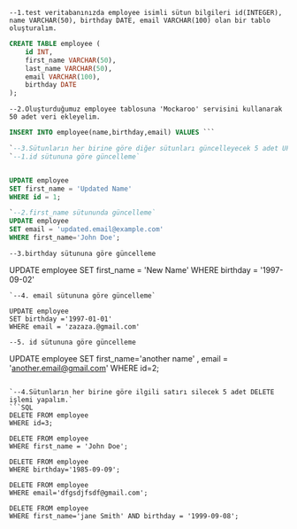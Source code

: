 `--1.test veritabanınızda employee isimli sütun bilgileri id(INTEGER), name VARCHAR(50), birthday DATE, email VARCHAR(100) olan bir tablo oluşturalım.`
```SQL
CREATE TABLE employee (
    id INT,
    first_name VARCHAR(50),
    last_name VARCHAR(50),
    email VARCHAR(100),
    birthday DATE
);
```

`--2.Oluşturduğumuz employee tablosuna 'Mockaroo' servisini kullanarak 50 adet veri ekleyelim.`
```SQL
INSERT INTO employee(name,birthday,email) VALUES ```

`--3.Sütunların her birine göre diğer sütunları güncelleyecek 5 adet UPDATE işlemi yapalım.`
`--1.id sütununa göre güncelleme`


UPDATE employee
SET first_name = 'Updated Name'
WHERE id = 1;

`--2.first_name sütununda güncelleme`
UPDATE employee
SET email = 'updated.email@example.com'
WHERE first_name='John Doe';
```
`--3.birthday sütununa göre güncelleme`

UPDATE employee
SET first_name = 'New Name'
WHERE birthday = '1997-09-02'
```
`--4. email sütununa göre güncelleme`

UPDATE employee 
SET birthday ='1997-01-01'
WHERE email = 'zazaza.@gmail.com'
```
`--5. id sütununa göre güncelleme`

UPDATE employee
SET first_name='another name' , email = 'another.email@gmail.com'
WHERE id=2;
```

`--4.Sütunların her birine göre ilgili satırı silecek 5 adet DELETE işlemi yapalım.`
```SQL
DELETE FROM employee
WHERE id=3;

DELETE FROM employee
WHERE first_name = 'John Doe';

DELETE FROM employee
WHERE birthday='1985-09-09';

DELETE FROM employee
WHERE email='dfgsdjfsdf@gmail.com';

DELETE FROM employee
WHERE first_name='jane Smith' AND birthday = '1999-09-08';
```




